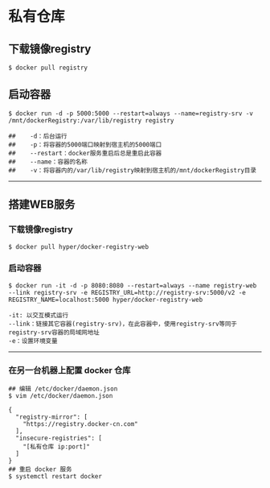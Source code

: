 # 私有仓库

## 下载镜像registry

```shell
$ docker pull registry
```

## 启动容器

```shell
$ docker run -d -p 5000:5000 --restart=always --name=registry-srv -v /mnt/dockerRegistry:/var/lib/registry registry

##    -d：后台运行
##    -p：将容器的5000端口映射到宿主机的5000端口
##    --restart：docker服务重启后总是重启此容器
##    --name：容器的名称
##    -v：将容器内的/var/lib/registry映射到宿主机的/mnt/dockerRegistry目录

```


---

## 搭建WEB服务

### 下载镜像registry

```shell
$ docker pull hyper/docker-registry-web
```

### 启动容器

```shell
$ docker run -it -d -p 8080:8080 --restart=always --name registry-web --link registry-srv -e REGISTRY_URL=http://registry-srv:5000/v2 -e REGISTRY_NAME=localhost:5000 hyper/docker-registry-web
```

    -it: 以交互模式运行
    --link：链接其它容器(registry-srv)，在此容器中，使用registry-srv等同于registry-srv容器的局域网地址
    -e：设置环境变量


---
### 在另一台机器上配置 docker 仓库

```shell
## 编辑 /etc/docker/daemon.json
$ vim /etc/docker/daemon.json

{
  "registry-mirror": [
    "https://registry.docker-cn.com"
  ],
  "insecure-registries": [
    "[私有仓库 ip:port]"
  ]
}
## 重启 docker 服务
$ systemctl restart docker

```

